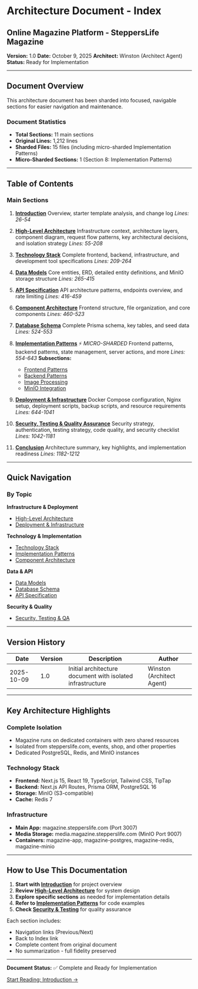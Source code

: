 # Architecture Document - Index

## Online Magazine Platform - SteppersLife Magazine

**Version:** 1.0
**Date:** October 9, 2025
**Architect:** Winston (Architect Agent)
**Status:** Ready for Implementation

---

## Document Overview

This architecture document has been sharded into focused, navigable sections for easier navigation and maintenance.

### Document Statistics

- **Total Sections:** 11 main sections
- **Original Lines:** 1,212 lines
- **Sharded Files:** 15 files (including micro-sharded Implementation Patterns)
- **Micro-Sharded Sections:** 1 (Section 8: Implementation Patterns)

---

## Table of Contents

### Main Sections

1. **[Introduction](01-introduction.md)**
   Overview, starter template analysis, and change log
   _Lines: 26-54_

2. **[High-Level Architecture](02-high-level-architecture.md)**
   Infrastructure context, architecture layers, component diagram, request flow patterns, key architectural decisions, and isolation strategy
   _Lines: 55-208_

3. **[Technology Stack](03-technology-stack.md)**
   Complete frontend, backend, infrastructure, and development tool specifications
   _Lines: 209-264_

4. **[Data Models](04-data-models.md)**
   Core entities, ERD, detailed entity definitions, and MinIO storage structure
   _Lines: 265-415_

5. **[API Specification](05-api-specification.md)**
   API architecture patterns, endpoints overview, and rate limiting
   _Lines: 416-459_

6. **[Component Architecture](06-component-architecture.md)**
   Frontend structure, file organization, and core components
   _Lines: 460-523_

7. **[Database Schema](07-database-schema.md)**
   Complete Prisma schema, key tables, and seed data
   _Lines: 524-553_

8. **[Implementation Patterns](08-implementation-patterns/index.md)** ⚡ _MICRO-SHARDED_
   Frontend patterns, backend patterns, state management, server actions, and more
   _Lines: 554-643_
   **Subsections:**
   - [Frontend Patterns](08-implementation-patterns/frontend-patterns.md)
   - [Backend Patterns](08-implementation-patterns/backend-patterns.md)
   - [Image Processing](08-implementation-patterns/image-processing.md)
   - [MinIO Integration](08-implementation-patterns/minio-integration.md)

9. **[Deployment & Infrastructure](09-deployment-infrastructure.md)**
   Docker Compose configuration, Nginx setup, deployment scripts, backup scripts, and resource requirements
   _Lines: 644-1041_

10. **[Security, Testing & Quality Assurance](10-security-testing-qa.md)**
    Security strategy, authentication, testing strategy, code quality, and security checklist
    _Lines: 1042-1181_

11. **[Conclusion](11-conclusion.md)**
    Architecture summary, key highlights, and implementation readiness
    _Lines: 1182-1212_

---

## Quick Navigation

### By Topic

**Infrastructure & Deployment**

- [High-Level Architecture](02-high-level-architecture.md)
- [Deployment & Infrastructure](09-deployment-infrastructure.md)

**Technology & Implementation**

- [Technology Stack](03-technology-stack.md)
- [Implementation Patterns](08-implementation-patterns/index.md)
- [Component Architecture](06-component-architecture.md)

**Data & API**

- [Data Models](04-data-models.md)
- [Database Schema](07-database-schema.md)
- [API Specification](05-api-specification.md)

**Security & Quality**

- [Security, Testing & QA](10-security-testing-qa.md)

---

## Version History

| Date       | Version | Description                                                | Author                    |
| ---------- | ------- | ---------------------------------------------------------- | ------------------------- |
| 2025-10-09 | 1.0     | Initial architecture document with isolated infrastructure | Winston (Architect Agent) |

---

## Key Architecture Highlights

### Complete Isolation

- Magazine runs on dedicated containers with zero shared resources
- Isolated from stepperslife.com, events, shop, and other properties
- Dedicated PostgreSQL, Redis, and MinIO instances

### Technology Stack

- **Frontend:** Next.js 15, React 19, TypeScript, Tailwind CSS, TipTap
- **Backend:** Next.js API Routes, Prisma ORM, PostgreSQL 16
- **Storage:** MinIO (S3-compatible)
- **Cache:** Redis 7

### Infrastructure

- **Main App:** magazine.stepperslife.com (Port 3007)
- **Media Storage:** media.magazine.stepperslife.com (MinIO Port 9007)
- **Containers:** magazine-app, magazine-postgres, magazine-redis, magazine-minio

---

## How to Use This Documentation

1. **Start with [Introduction](01-introduction.md)** for project overview
2. **Review [High-Level Architecture](02-high-level-architecture.md)** for system design
3. **Explore specific sections** as needed for implementation details
4. **Refer to [Implementation Patterns](08-implementation-patterns/index.md)** for code examples
5. **Check [Security & Testing](10-security-testing-qa.md)** for quality assurance

Each section includes:

- Navigation links (Previous/Next)
- Back to Index link
- Complete content from original document
- No summarization - full fidelity preserved

---

**Document Status:** ✅ Complete and Ready for Implementation

[Start Reading: Introduction →](01-introduction.md)
